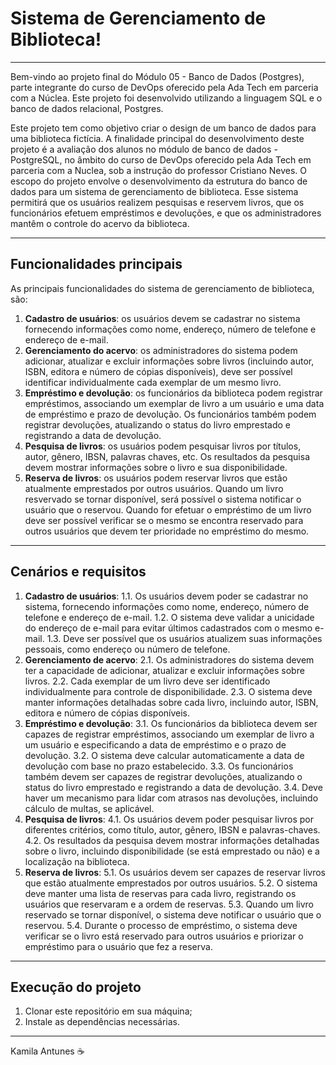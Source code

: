 # Sistema de Gerenciamento de Biblioteca!
<hr>

Bem-vindo ao projeto final do Módulo 05 - Banco de Dados (Postgres), parte integrante do curso de DevOps oferecido pela Ada Tech em parceria com a Núclea. Este projeto foi desenvolvido utilizando a linguagem SQL e o banco de dados relacional, Postgres.

Este projeto tem como objetivo criar o design de um banco de dados para uma biblioteca fictícia. A finalidade principal do desenvolvimento deste projeto é a avaliação dos alunos no módulo de banco de dados - PostgreSQL, no âmbito do curso de DevOps oferecido pela Ada Tech em parceria com a Nuclea, sob a instrução do professor Cristiano Neves.
O escopo do projeto envolve o desenvolvimento da estrutura do banco de dados para um sistema de gerenciamento de biblioteca. Esse sistema permitirá que os usuários realizem pesquisas e reservem livros, que os funcionários efetuem empréstimos e devoluções, e que os administradores mantêm o controle do acervo da biblioteca.
<hr>

## Funcionalidades principais
As principais funcionalidades do sistema de gerenciamento de biblioteca, são:
1. **Cadastro de usuários**: os usuários devem se cadastrar no sistema fornecendo informações como nome, endereço, número de telefone e endereço de e-mail.
2. **Gerenciamento do acervo**: os administradores do sistema podem adicionar, atualizar e excluir informações sobre livros (incluindo autor, ISBN, editora e número de cópias disponíveis), deve ser possível identificar individualmente cada exemplar de um mesmo livro.
3. **Empréstimo e devolução**: os funcionários da biblioteca podem registrar empréstimos, associando um exemplar de livro a um usuário e uma data de empréstimo e prazo de devolução. Os funcionários também podem registrar devoluções, atualizando o status do livro emprestado e registrando a data de devolução.
4. **Pesquisa de livros**: os usuários podem pesquisar livros por títulos, autor, gênero, IBSN, palavras chaves, etc. Os resultados da pesquisa devem mostrar informações sobre o livro e sua disponibilidade.
5. **Reserva de livros**: os usuários podem reservar livros que estão atualmente emprestados por outros usuários. Quando um livro resvervado se tornar disponível, será possível o sistema notificar o usuário que o reservou. Quando for efetuar o empréstimo de um livro deve ser possível verificar se o mesmo se encontra reservado para outros usuários que devem ter prioridade no empréstimo do mesmo.
<hr>

## Cenários e requisitos
1. **Cadastro de usuários**:
    1.1. Os usuários devem poder se cadastrar no sistema, fornecendo informações como nome, endereço, número de telefone e endereço de e-mail.
    1.2. O sistema deve validar a unicidade do endereço de e-mail para evitar últimos cadastrados com o mesmo e-mail.
    1.3. Deve ser possível que os usuários atualizem suas informações pessoais, como endereço ou número de telefone.
2. **Gerenciamento de acervo**:
    2.1. Os administradores do sistema devem ter a capacidade de adicionar, atualizar e excluir informações sobre livros.
    2.2. Cada exemplar de um livro deve ser identificado individualmente para controle de disponibilidade.
    2.3. O sistema deve manter informações detalhadas sobre cada livro, incluindo autor, ISBN, editora e número de cópias disponíveis.
3. **Empréstimo e devolução**:
    3.1. Os funcionários da biblioteca devem ser capazes de registrar empréstimos, associando um exemplar de livro a um usuário e especificando a data de empréstimo e o prazo de devolução.
    3.2. O sistema deve calcular automaticamente a data de devolução com base no prazo estabelecido.
    3.3. Os funcionários também devem ser capazes de registrar devoluções, atualizando o status do livro emprestado e registrando a data de devolução.
    3.4. Deve haver um mecanismo para lidar com atrasos nas devoluções, incluindo cálculo de multas, se aplicável.
4. **Pesquisa de livros**:
    4.1. Os usuários devem poder pesquisar livros por diferentes critérios, como título, autor, gênero, IBSN e palavras-chaves.
    4.2. Os resultados da pesquisa devem mostrar informações detalhadas sobre o livro, incluindo disponibilidade (se está emprestado ou não) e a localização na biblioteca.
5. **Reserva de livros**:
    5.1. Os usuários devem ser capazes de reservar livros que estão atualmente emprestados por outros usuários.
    5.2. O sistema deve manter uma lista de reservas para cada livro, registrando os usuários que reservaram e a ordem de reservas.
    5.3. Quando um livro reservado se tornar disponível, o sistema deve notificar o usuário que o reservou.
    5.4. Durante o processo de empréstimo, o sistema deve verificar se o livro está reservado para outros usuários e priorizar o empréstimo para o usuário que fez a reserva.
<hr>

## Execução do projeto
1. Clonar este repositório em sua máquina;
2. Instale as dependências necessárias.
<hr>

Kamila Antunes ☕
